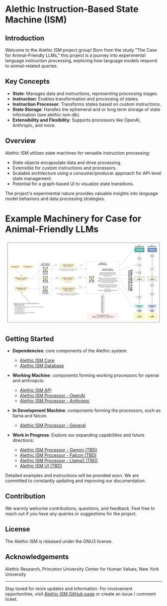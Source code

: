 # Alethic Instruction-Based State Machine (ISM)

## Introduction
Welcome to the Alethic ISM project group! Born from the study "The Case for Animal-Friendly LLMs," this project is a journey into experimental language instruction processing, exploring how language models respond to animal-related queries.

## Key Concepts
- **State**: Manages data and instructions, representing processing stages.
- **Instruction**: Enables transformation and processing of states.
- **Instruction Processor**: Transforms states based on custom instructions.
- **State Storage**: Handles the ephemeral and or long term storage of state information (see alethic-ism-db).
- **Extensibility and Flexibility**: Supports processors like OpenAI, Anthropic, and more.

## Overview
Alethic ISM utilizes state machines for versatile instruction processing:
- State objects encapsulate data and drive processing.
- Extensible for custom instructions and processors.
- Scalable architecture using a consumer/producer approach for API-level state management.
- Potential for a graph-based UI to visualize state transitions.

The project's experimental nature provides valuable insights into language model behaviors and data processing strategies.

# Example Machinery for Case for Animal-Friendly LLMs
![Conceptual Machinery AnimaLLM](docs/ConceptualMachineryAnimaLLM_20231223r2.png)

## Getting Started
- **Dependencies**: core components of the Alethic system:
  - [Alethic ISM Core](https://github.com/quantumwake/alethic-ism-core.git)
  - [Alethic ISM Database](https://github.com/quantumwake/alethic-ism-db.git)
 
- **Working Machine**: components forming working processors for openai and anthropcis:
  - [Alethic ISM API](https://github.com/quantumwake/alethic-ism-api.git)
  - [Alethic ISM Processor - OpenAI](https://github.com/quantumwake/alethic-ism-processor-openai.git)
  - [Alethic ISM Processor - Anthropic](https://github.com/quantumwake/alethic-ism-processor-anthropic.git)
 
- **In Development Machine**: components forming the processors, such as llama and falcon.
  - [Alethic ISM Processor - General](https://github.com/quantumwake/alethic-ism-processor-general.git)
    
- **Work in Progress**: Explore our expanding capabilities and future directions:
  - [Alethic ISM Processor - Gemini (TBD)](https://github.com/quantumwake/alethic-ism-processor-gemini)
  - [Alethic ISM Processor - Falcon (TBD)](https://github.com/quantumwake/alethic-ism-processor-falcon)
  - [Alethic ISM Processor - Llama2 (TBD)](https://github.com/quantumwake/alethic-ism-processor-llama2)
  - [Alethic ISM UI (TBD)](https://github.com/quantumwake/alethic-ism-ui)

Detailed examples and instructions will be provided soon. We are committed to constantly updating and improving our documentation.

## Contribution
We warmly welcome contributions, questions, and feedback. Feel free to reach out if you have any queries or suggestions for the project.

## License
The Alethic ISM is released under the GNU3 license.

## Acknowledgements
Alethic Research, Princeton University Center for Human Values, New York University

---

Stay tuned for more updates and information. For involvement opportunities, visit [Alethic ISM GitHub page](https://github.com/quantumwake/alethic) or create an issue / comment ticket.
